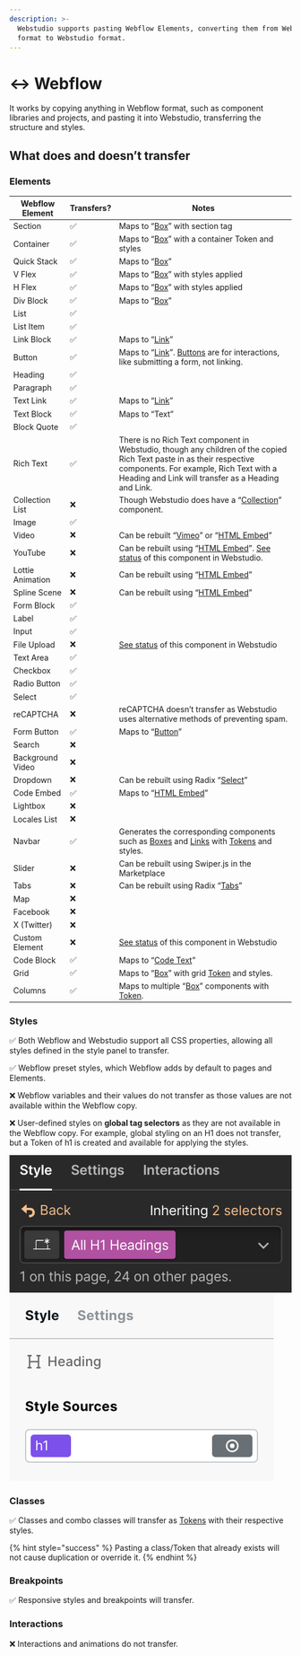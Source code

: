 ```yaml
---
description: >-
  Webstudio supports pasting Webflow Elements, converting them from Webflow
  format to Webstudio format.
---
```


# ↔️ Webflow

It works by copying anything in Webflow format, such as component libraries and projects, and pasting it into Webstudio, transferring the structure and styles.

## What does and doesn’t transfer

### Elements

| Webflow Element  | Transfers? | Notes                                                                                                                                                                                                                  |
| ---------------- | ---------- | ---------------------------------------------------------------------------------------------------------------------------------------------------------------------------------------------------------------------- |
| Section          | ✅          | Maps to “[Box](../../core-components/box.md.md)” with section tag                                                                                                                                                      |
| Container        | ✅          | Maps to “[Box](../../core-components/box.md.md)” with a container Token and styles                                                                                                                                     |
| Quick Stack      | ✅          | Maps to “[Box](../../core-components/box.md.md)”                                                                                                                                                                       |
| V Flex           | ✅          | Maps to “[Box](../../core-components/box.md.md)” with styles applied                                                                                                                                                   |
| H Flex           | ✅          | Maps to “[Box](../../core-components/box.md.md)” with styles applied                                                                                                                                                   |
| Div Block        | ✅          | Maps to “[Box](../../core-components/box.md.md)”                                                                                                                                                                       |
| List             | ✅          |                                                                                                                                                                                                                        |
| List Item        | ✅          |                                                                                                                                                                                                                        |
| Link Block       | ✅          | Maps to “[Link](../../core-components/link.md)”                                                                                                                                                                        |
| Button           | ✅          | Maps to “[Link](../../core-components/link.md)”. [Buttons](../../core-components/button.md.md) are for interactions, like submitting a form, not linking.                                                              |
| Heading          | ✅          |                                                                                                                                                                                                                        |
| Paragraph        | ✅          |                                                                                                                                                                                                                        |
| Text Link        | ✅          | Maps to “[Link](../../core-components/link.md)”                                                                                                                                                                        |
| Text Block       | ✅          | Maps to “Text”                                                                                                                                                                                                         |
| Block Quote      | ✅          |                                                                                                                                                                                                                        |
| Rich Text        | ✅          | There is no Rich Text component in Webstudio, though any children of the copied Rich Text paste in as their respective components. For example, Rich Text with a Heading and Link will transfer as a Heading and Link. |
| Collection List  | ❌          | Though Webstudio does have a “[Collection](../../core-components/collection.md.md)” component.                                                                                                                         |
| Image            | ✅          |                                                                                                                                                                                                                        |
| Video            | ❌          | Can be rebuilt “[Vimeo](../../core-components/vimeo.md)” or “[HTML Embed](../../core-components/html-embed.md)”                                                                                                        |
| YouTube          | ❌          | Can be rebuilt using “[HTML Embed](../../core-components/html-embed.md)”.  [See status](https://github.com/webstudio-is/webstudio/issues/1747) of this component in Webstudio.                                         |
| Lottie Animation | ❌          | Can be rebuilt using “[HTML Embed](../../core-components/html-embed.md)”                                                                                                                                               |
| Spline Scene     | ❌          | Can be rebuilt using “[HTML Embed](../../core-components/html-embed.md)”                                                                                                                                               |
| Form Block       | ✅          |                                                                                                                                                                                                                        |
| Label            | ✅          |                                                                                                                                                                                                                        |
| Input            | ✅          |                                                                                                                                                                                                                        |
| File Upload      | ❌          | [See status](https://github.com/webstudio-is/webstudio/issues/3023) of this component in Webstudio                                                                                                                     |
| Text Area        | ✅          |                                                                                                                                                                                                                        |
| Checkbox         | ✅          |                                                                                                                                                                                                                        |
| Radio Button     | ✅          |                                                                                                                                                                                                                        |
| Select           | ✅          |                                                                                                                                                                                                                        |
| reCAPTCHA        | ❌          | reCAPTCHA doesn’t transfer as Webstudio uses alternative methods of preventing spam.                                                                                                                                   |
| Form Button      | ✅          | Maps to “[Button](../../core-components/button.md.md)”                                                                                                                                                                 |
| Search           | ❌          |                                                                                                                                                                                                                        |
| Background Video | ❌          |                                                                                                                                                                                                                        |
| Dropdown         | ❌          | Can be rebuilt using Radix “[Select](../../radix/select.md)”                                                                                                                                                           |
| Code Embed       | ✅          | Maps to “[HTML Embed](../../core-components/html-embed.md)”                                                                                                                                                            |
| Lightbox         | ❌          |                                                                                                                                                                                                                        |
| Locales List     | ❌          |                                                                                                                                                                                                                        |
| Navbar           | ✅          | Generates the corresponding components such as [Boxes](../../core-components/box.md.md) and [Links](../../core-components/link.md) with [Tokens](../design-tokens.md) and styles.                                      |
| Slider           | ❌          | Can be rebuilt using Swiper.js in the Marketplace                                                                                                                                                                      |
| Tabs             | ❌          | Can be rebuilt using Radix “[Tabs](../../radix/tabs.md)”                                                                                                                                                               |
| Map              | ❌          |                                                                                                                                                                                                                        |
| Facebook         | ❌          |                                                                                                                                                                                                                        |
| X (Twitter)      | ❌          |                                                                                                                                                                                                                        |
| Custom Element   | ❌          | [See status](https://github.com/webstudio-is/webstudio/issues/3632) of this component in Webstudio                                                                                                                     |
| Code Block       | ✅          | Maps to “[Code Text](../../core-components/code-text.md.md)”                                                                                                                                                           |
| Grid             | ✅          | Maps to “[Box](../../core-components/box.md.md)” with grid [Token](../design-tokens.md) and styles.                                                                                                                    |
| Columns          | ✅          | Maps to multiple “[Box](../../core-components/box.md.md)” components with [Token](../design-tokens.md).                                                                                                                |

### Styles

✅ Both Webflow and Webstudio support all CSS properties, allowing all styles defined in the style panel to transfer.

✅ Webflow preset styles, which Webflow adds by default to pages and Elements.

❌ Webflow variables and their values do not transfer as those values are not available within the Webflow copy.

❌ User-defined styles on **global tag selectors** as they are not available in the Webflow copy. For example, global styling on an H1 does not transfer, but a Token of h1 is created and available for applying the styles.

![Global tag styling in webflow](../../../.gitbook/assets/global-tags.png)    ![h1 token in webstudio](../../../.gitbook/assets/h1-token.png)

### Classes

✅ Classes and combo classes will transfer as [Tokens](../design-tokens.md) with their respective styles.

{% hint style="success" %}
Pasting a class/Token that already exists will not cause duplication or override it.
{% endhint %}

### Breakpoints

✅ Responsive styles and breakpoints will transfer.

### Interactions

❌ Interactions and animations do not transfer.
